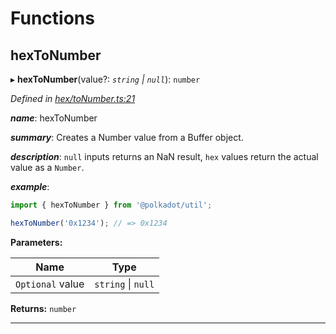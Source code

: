 

# Functions

<a id="hextonumber"></a>

##  hexToNumber

▸ **hexToNumber**(value?: *`string` \| `null`*): `number`

*Defined in [hex/toNumber.ts:21](https://github.com/polkadot-js/common/blob/db4b221/packages/util/src/hex/toNumber.ts#L21)*

*__name__*: hexToNumber

*__summary__*: Creates a Number value from a Buffer object.

*__description__*: `null` inputs returns an NaN result, `hex` values return the actual value as a `Number`.

*__example__*:   

```javascript
import { hexToNumber } from '@polkadot/util';

hexToNumber('0x1234'); // => 0x1234
```

**Parameters:**

| Name | Type |
| ------ | ------ |
| `Optional` value | `string` \| `null` |

**Returns:** `number`

___

